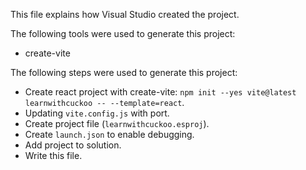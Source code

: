This file explains how Visual Studio created the project.

The following tools were used to generate this project:
- create-vite

The following steps were used to generate this project:
- Create react project with create-vite: `npm init --yes vite@latest learnwithcuckoo -- --template=react`.
- Updating `vite.config.js` with port.
- Create project file (`learnwithcuckoo.esproj`).
- Create `launch.json` to enable debugging.
- Add project to solution.
- Write this file.
